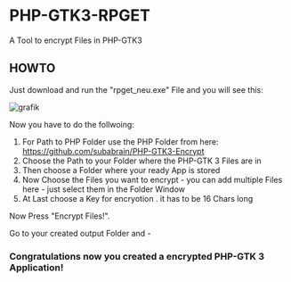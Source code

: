 # PHP-GTK3-RPGET
A Tool to encrypt Files in PHP-GTK3

## HOWTO

Just download and run the "rpget_neu.exe" File and you will see this:

![grafik](https://github.com/subabrain/PHP-GTK3-RPGET/assets/7425736/eef5db88-275b-45cb-b9ac-131f75008602)

Now you have to do the follwoing:

1. For Path to PHP Folder use the PHP Folder from here: https://github.com/subabrain/PHP-GTK3-Encrypt
2. Choose the Path to your Folder where the PHP-GTK 3 Files are in
3. Then choose a Folder where your ready App is stored
4. Now Choose the Files you want to encrypt - you can add multiple Files here - just select them in the Folder Window
5. At Last choose a Key for encryotion . it has to be 16 Chars long

Now Press "Encrypt Files!".

Go to your created output Folder and - 

### Congratulations now you created a encrypted PHP-GTK 3 Application!
